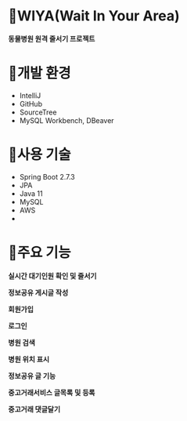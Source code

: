 # 🐶WIYA(Wait In Your Area)
**동물병원 원격 줄서기 프로젝트**

# 🐯개발 환경
- IntelliJ
- GitHub
- SourceTree
- MySQL Workbench, DBeaver

# 🐷사용 기술
- Spring Boot 2.7.3
- JPA
- Java 11 
- MySQL
- AWS
- 

# 🐻주요 기능
**실시간 대기인원 확인 및 줄서기**

**정보공유 게시글 작성**

**회원가입**

**로그인**

**병원 검색**

**병원 위치 표시**

**정보공유 글 기능**

**중고거래서비스 글목록 및 등록**

**중고거래 댓글달기**
